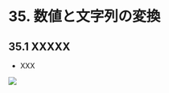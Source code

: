 # 35. 数値と文字列の変換

## 35.1 XXXXX
- XXX
	
![](https://raw.githubusercontent.com/Siv3D/siv3d.site.resource/main/2025/tutorial2/format/1.png)

```cpp

```

